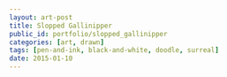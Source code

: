 ```yaml
---
layout: art-post
title: Slopped Gallinipper
public_id: portfolio/slopped_gallinipper
categories: [art, drawn]
tags: [pen-and-ink, black-and-white, doodle, surreal]
date: 2015-01-10
---
```

